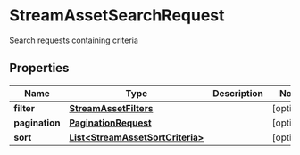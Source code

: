 

# StreamAssetSearchRequest

Search requests containing criteria

## Properties

| Name | Type | Description | Notes |
|------------ | ------------- | ------------- | -------------|
|**filter** | [**StreamAssetFilters**](StreamAssetFilters.md) |  |  [optional] |
|**pagination** | [**PaginationRequest**](PaginationRequest.md) |  |  [optional] |
|**sort** | [**List&lt;StreamAssetSortCriteria&gt;**](StreamAssetSortCriteria.md) |  |  [optional] |



